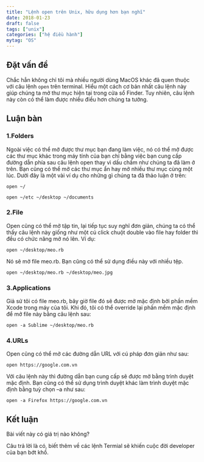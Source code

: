 ```yaml
---
title: "Lệnh open trên Unix, hữu dụng hơn bạn nghĩ"
date: 2018-01-23
draft: false
tags: ["unix"]
categories: ["hệ điều hành"]
mytag: "OS"
---
```


## Đặt vấn đề

Chắc hẳn không chỉ tôi mà nhiều người dùng MacOS khác đã quen thuộc với câu lệnh `open` trên terminal. 
Hiểu một cách cơ bản nhất câu lệnh này giúp chúng ta mở thư mục hiện tại trong cửa sổ Finder. Tuy nhiên, câu lệnh này còn có thể làm được nhiều điều hơn chúng ta tưởng.

## Luận bàn

### 1.Folders

Ngoài việc có thể mở được thư mục bạn đang làm việc, nó có thể mở được các thư mục khác trong máy tính của bạn chỉ bằng việc bạn cung cấp đường dẫn phía sau câu lệnh open thay vì dấu chấm như chúng ta đã làm ở trên. Bạn cũng có thể mở các thư mục ẩn hay mở nhiều thư mục cùng một lúc.
Dưới đây là một vài ví dụ cho những gì chúng ta đã thảo luận ở trên:

`open ~/`

`open ~/etc ~/desktop ~/documents`

### 2.File

Open cũng có thể mở tập tin, lại tiếp tục suy nghĩ đơn giản, chúng ta có thể thấy câu lệnh này giống như một cú click chuột double vào file hay folder thì đều có chức năng mở nó lên. Ví dụ:

`open ~/desktop/meo.rb`

Nó sẽ mở file meo.rb. Bạn cũng có thể sử dụng điều này với nhiều tệp.

`open ~/desktop/meo.rb ~/desktop/meo.jpg`

### 3.Applications

Giả sử tôi có file meo.rb, bây giờ file đó sẽ được mở mặc định bởi phần mềm Xcode trong máy của tôi. Khi đó, tôi có thể override lại phần mềm mặc định để mở file này bằng câu lệnh sau:

`open -a Sublime ~/desktop/meo.rb`

### 4.URLs

Open cũng có thể mở các đường dẫn URL với cú pháp đơn giản như sau:

`open https://google.com.vn`

Với câu lệnh này thì đường dẫn bạn cung cấp sẽ được mở bằng trình duyệt mặc định. Bạn cũng có thể sử dụng trình duyệt khác làm trình duyệt mặc định bằng tuỳ chọn –a như sau:

`open -a Firefox https://google.com.vn`

## Kết luận

Bài viết này có giá trị nào không? 

Câu trả lời là có, biết thêm về các lệnh Termial sẽ khiến cuộc đời developer của bạn bớt khổ.

